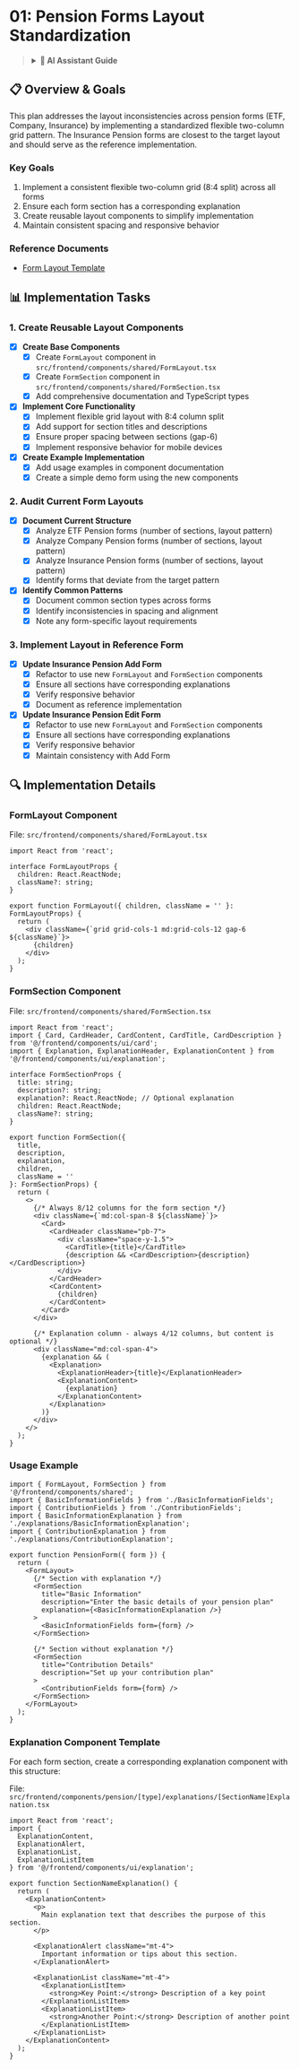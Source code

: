 # 01: Pension Forms Layout Standardization

> <details>
> <summary><strong>🤖 AI Assistant Guide</strong></summary>
>
> ## Purpose
> This document is part 1 of 4 in the pension forms standardization series. It focuses specifically on implementing a consistent layout pattern across all pension forms.
>
> ## Implementation Order
> 1. **Layout Standardization** (this document)
> 2. Formatting Standardization
> 3. Form Reset Implementation
> 4. Per-Pension Type Implementation
>
> ## Dependencies
> - No external dependencies
>
> ## Expected Outcome
> All pension forms will follow the flexible two-column grid layout with consistent spacing and structure.
>
> ## Status Tracking
> - Use checkboxes to track progress
> - Mark subtasks as they are completed
>
> ## Status Indicators
> - [ ] Not started
> - [x] Completed
> - [~] Partially completed
>
> ## AI Implementation Notes
> - Create only the components specified in this document
> - Use the exact file paths provided
> - Follow the implementation details exactly as shown
> - Do not modify any existing components unless explicitly instructed
> </details>

## 📋 Overview & Goals

This plan addresses the layout inconsistencies across pension forms (ETF, Company, Insurance) by implementing a standardized flexible two-column grid pattern. The Insurance Pension forms are closest to the target layout and should serve as the reference implementation.

### Key Goals
1. Implement a consistent flexible two-column grid (8:4 split) across all forms
2. Ensure each form section has a corresponding explanation
3. Create reusable layout components to simplify implementation
4. Maintain consistent spacing and responsive behavior

### Reference Documents
- [Form Layout Template](docs/frontend/components/form_layout_template.md)

## 📊 Implementation Tasks

### 1. Create Reusable Layout Components

- [x] **Create Base Components**
  - [x] Create `FormLayout` component in `src/frontend/components/shared/FormLayout.tsx`
  - [x] Create `FormSection` component in `src/frontend/components/shared/FormSection.tsx`
  - [x] Add comprehensive documentation and TypeScript types

- [x] **Implement Core Functionality**
  - [x] Implement flexible grid layout with 8:4 column split
  - [x] Add support for section titles and descriptions
  - [x] Ensure proper spacing between sections (gap-6)
  - [x] Implement responsive behavior for mobile devices

- [x] **Create Example Implementation**
  - [x] Add usage examples in component documentation
  - [x] Create a simple demo form using the new components

### 2. Audit Current Form Layouts

- [x] **Document Current Structure**
  - [x] Analyze ETF Pension forms (number of sections, layout pattern)
  - [x] Analyze Company Pension forms (number of sections, layout pattern)
  - [x] Analyze Insurance Pension forms (number of sections, layout pattern)
  - [x] Identify forms that deviate from the target pattern

- [x] **Identify Common Patterns**
  - [x] Document common section types across forms
  - [x] Identify inconsistencies in spacing and alignment
  - [x] Note any form-specific layout requirements

### 3. Implement Layout in Reference Form

- [x] **Update Insurance Pension Add Form**
  - [x] Refactor to use new `FormLayout` and `FormSection` components
  - [x] Ensure all sections have corresponding explanations
  - [x] Verify responsive behavior
  - [x] Document as reference implementation

- [x] **Update Insurance Pension Edit Form**
  - [x] Refactor to use new `FormLayout` and `FormSection` components
  - [x] Ensure all sections have corresponding explanations
  - [x] Verify responsive behavior
  - [x] Maintain consistency with Add Form

## 🔍 Implementation Details

### FormLayout Component

File: `src/frontend/components/shared/FormLayout.tsx`

```tsx
import React from 'react';

interface FormLayoutProps {
  children: React.ReactNode;
  className?: string;
}

export function FormLayout({ children, className = '' }: FormLayoutProps) {
  return (
    <div className={`grid grid-cols-1 md:grid-cols-12 gap-6 ${className}`}>
      {children}
    </div>
  );
}
```

### FormSection Component

File: `src/frontend/components/shared/FormSection.tsx`

```tsx
import React from 'react';
import { Card, CardHeader, CardContent, CardTitle, CardDescription } from '@/frontend/components/ui/card';
import { Explanation, ExplanationHeader, ExplanationContent } from '@/frontend/components/ui/explanation';

interface FormSectionProps {
  title: string;
  description?: string;
  explanation?: React.ReactNode; // Optional explanation
  children: React.ReactNode;
  className?: string;
}

export function FormSection({ 
  title, 
  description, 
  explanation, 
  children,
  className = ''
}: FormSectionProps) {
  return (
    <>
      {/* Always 8/12 columns for the form section */}
      <div className={`md:col-span-8 ${className}`}>
        <Card>
          <CardHeader className="pb-7">
            <div className="space-y-1.5">
              <CardTitle>{title}</CardTitle>
              {description && <CardDescription>{description}</CardDescription>}
            </div>
          </CardHeader>
          <CardContent>
            {children}
          </CardContent>
        </Card>
      </div>
      
      {/* Explanation column - always 4/12 columns, but content is optional */}
      <div className="md:col-span-4">
        {explanation && (
          <Explanation>
            <ExplanationHeader>{title}</ExplanationHeader>
            <ExplanationContent>
              {explanation}
            </ExplanationContent>
          </Explanation>
        )}
      </div>
    </>
  );
}
```

### Usage Example

```tsx
import { FormLayout, FormSection } from '@/frontend/components/shared';
import { BasicInformationFields } from './BasicInformationFields';
import { ContributionFields } from './ContributionFields';
import { BasicInformationExplanation } from './explanations/BasicInformationExplanation';
import { ContributionExplanation } from './explanations/ContributionExplanation';

export function PensionForm({ form }) {
  return (
    <FormLayout>
      {/* Section with explanation */}
      <FormSection
        title="Basic Information"
        description="Enter the basic details of your pension plan"
        explanation={<BasicInformationExplanation />}
      >
        <BasicInformationFields form={form} />
      </FormSection>
      
      {/* Section without explanation */}
      <FormSection
        title="Contribution Details"
        description="Set up your contribution plan"
      >
        <ContributionFields form={form} />
      </FormSection>
    </FormLayout>
  );
}
```

### Explanation Component Template

For each form section, create a corresponding explanation component with this structure:

File: `src/frontend/components/pension/[type]/explanations/[SectionName]Explanation.tsx`

```tsx
import React from 'react';
import { 
  ExplanationContent, 
  ExplanationAlert, 
  ExplanationList, 
  ExplanationListItem 
} from '@/frontend/components/ui/explanation';

export function SectionNameExplanation() {
  return (
    <ExplanationContent>
      <p>
        Main explanation text that describes the purpose of this section.
      </p>
      
      <ExplanationAlert className="mt-4">
        Important information or tips about this section.
      </ExplanationAlert>
      
      <ExplanationList className="mt-4">
        <ExplanationListItem>
          <strong>Key Point:</strong> Description of a key point
        </ExplanationListItem>
        <ExplanationListItem>
          <strong>Another Point:</strong> Description of another point
        </ExplanationListItem>
      </ExplanationList>
    </ExplanationContent>
  );
}
```